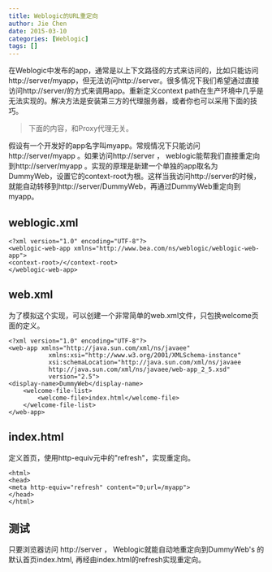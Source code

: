 ```yaml
---
title: Weblogic的URL重定向
author: Jie Chen
date: 2015-03-10
categories: [Weblogic]
tags: []
---
```



在Weblogic中发布的app，通常是以上下文路径的方式来访问的，比如只能访问http://server/myapp，但无法访问http://server。很多情况下我们希望通过直接访问http://server/的方式来调用app。重新定义context path在生产环境中几乎是无法实现的。解决方法是安装第三方的代理服务器，或者你也可以采用下面的技巧。

> 下面的内容，和Proxy代理无关。

假设有一个开发好的app名字叫myapp。常规情况下只能访问http://server/myapp 。如果访问http://server ， weblogic能帮我们直接重定向到http://server/myapp 。实现的原理是新建一个单独的app取名为DummyWeb，设置它的context-root为根。这样当我访问http://server的时候，就能自动转移到http://server/DummyWeb，再通过DummyWeb重定向到myapp。

## weblogic.xml

	<?xml version="1.0" encoding="UTF-8"?>
	<weblogic-web-app xmlns="http://www.bea.com/ns/weblogic/weblogic-web-app">
	<context-root>/</context-root>
	</weblogic-web-app>

## web.xml
为了模拟这个实现，可以创建一个非常简单的web.xml文件，只包换welcome页面的定义。

	<?xml version="1.0" encoding="UTF-8"?>
	<web-app xmlns="http://java.sun.com/xml/ns/javaee"
			   xmlns:xsi="http://www.w3.org/2001/XMLSchema-instance"
			   xsi:schemaLocation="http://java.sun.com/xml/ns/javaee 
			   http://java.sun.com/xml/ns/javaee/web-app_2_5.xsd"
			   version="2.5">
	<display-name>DummyWeb</display-name>
		<welcome-file-list>
			<welcome-file>index.html</welcome-file>
		</welcome-file-list>
	</web-app>

## index.html

定义首页，使用http-equiv元中的"refresh"，实现重定向。

	<html>
	<head>
	<meta http-equiv="refresh" content="0;url=/myapp">
	</head>
	</html>


## 测试

只要浏览器访问 http://server ， Weblogic就能自动地重定向到DummyWeb's 的默认首页index.html, 再经由index.html的refresh实现重定向。




